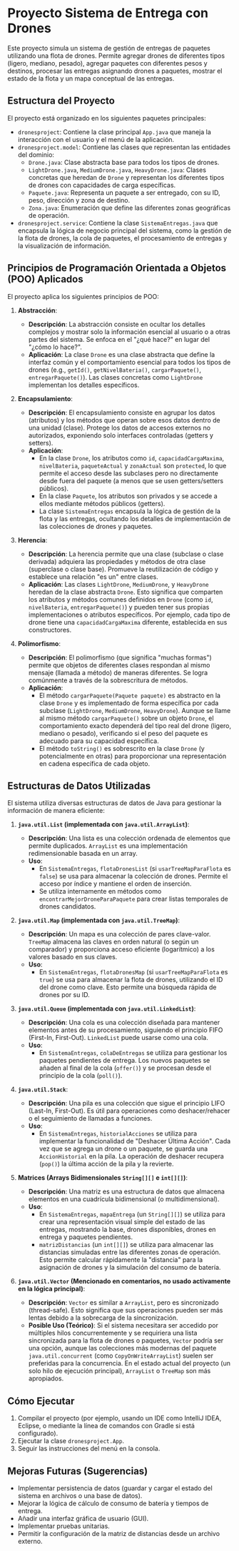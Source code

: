 # Proyecto Sistema de Entrega con Drones

Este proyecto simula un sistema de gestión de entregas de paquetes utilizando una flota de drones. Permite agregar drones de diferentes tipos (ligero, mediano, pesado), agregar paquetes con diferentes pesos y destinos, procesar las entregas asignando drones a paquetes, mostrar el estado de la flota y un mapa conceptual de las entregas.

## Estructura del Proyecto

El proyecto está organizado en los siguientes paquetes principales:

-   `dronesproject`: Contiene la clase principal `App.java` que maneja la interacción con el usuario y el menú de la aplicación.
-   `dronesproject.model`: Contiene las clases que representan las entidades del dominio:
    -   `Drone.java`: Clase abstracta base para todos los tipos de drones.
    -   `LightDrone.java`, `MediumDrone.java`, `HeavyDrone.java`: Clases concretas que heredan de `Drone` y representan los diferentes tipos de drones con capacidades de carga específicas.
    -   `Paquete.java`: Representa un paquete a ser entregado, con su ID, peso, dirección y zona de destino.
    -   `Zona.java`: Enumeración que define las diferentes zonas geográficas de operación.
-   `dronesproject.service`: Contiene la clase `SistemaEntregas.java` que encapsula la lógica de negocio principal del sistema, como la gestión de la flota de drones, la cola de paquetes, el procesamiento de entregas y la visualización de información.

## Principios de Programación Orientada a Objetos (POO) Aplicados

El proyecto aplica los siguientes principios de POO:

1.  **Abstracción**:
    *   **Descripción**: La abstracción consiste en ocultar los detalles complejos y mostrar solo la información esencial al usuario o a otras partes del sistema. Se enfoca en el "¿qué hace?" en lugar del "¿cómo lo hace?".
    *   **Aplicación**: La clase `Drone` es una clase abstracta que define la interfaz común y el comportamiento esencial para todos los tipos de drones (e.g., `getId()`, `getNivelBateria()`, `cargarPaquete()`, `entregarPaquete()`). Las clases concretas como `LightDrone` implementan los detalles específicos.

2.  **Encapsulamiento**:
    *   **Descripción**: El encapsulamiento consiste en agrupar los datos (atributos) y los métodos que operan sobre esos datos dentro de una unidad (clase). Protege los datos de accesos externos no autorizados, exponiendo solo interfaces controladas (getters y setters).
    *   **Aplicación**:
        *   En la clase `Drone`, los atributos como `id`, `capacidadCargaMaxima`, `nivelBateria`, `paqueteActual` y `zonaActual` son `protected`, lo que permite el acceso desde las subclases pero no directamente desde fuera del paquete (a menos que se usen getters/setters públicos).
        *   En la clase `Paquete`, los atributos son privados y se accede a ellos mediante métodos públicos (getters).
        *   La clase `SistemaEntregas` encapsula la lógica de gestión de la flota y las entregas, ocultando los detalles de implementación de las colecciones de drones y paquetes.

3.  **Herencia**:
    *   **Descripción**: La herencia permite que una clase (subclase o clase derivada) adquiera las propiedades y métodos de otra clase (superclase o clase base). Promueve la reutilización de código y establece una relación "es un" entre clases.
    *   **Aplicación**: Las clases `LightDrone`, `MediumDrone`, y `HeavyDrone` heredan de la clase abstracta `Drone`. Esto significa que comparten los atributos y métodos comunes definidos en `Drone` (como `id`, `nivelBateria`, `entregarPaquete()`) y pueden tener sus propias implementaciones o atributos específicos. Por ejemplo, cada tipo de drone tiene una `capacidadCargaMaxima` diferente, establecida en sus constructores.

4.  **Polimorfismo**:
    *   **Descripción**: El polimorfismo (que significa "muchas formas") permite que objetos de diferentes clases respondan al mismo mensaje (llamada a método) de maneras diferentes. Se logra comúnmente a través de la sobrescritura de métodos.
    *   **Aplicación**:
        *   El método `cargarPaquete(Paquete paquete)` es abstracto en la clase `Drone` y es implementado de forma específica por cada subclase (`LightDrone`, `MediumDrone`, `HeavyDrone`). Aunque se llame al mismo método `cargarPaquete()` sobre un objeto `Drone`, el comportamiento exacto dependerá del tipo real del drone (ligero, mediano o pesado), verificando si el peso del paquete es adecuado para su capacidad específica.
        *   El método `toString()` es sobrescrito en la clase `Drone` (y potencialmente en otras) para proporcionar una representación en cadena específica de cada objeto.

## Estructuras de Datos Utilizadas

El sistema utiliza diversas estructuras de datos de Java para gestionar la información de manera eficiente:

1.  **`java.util.List` (implementada con `java.util.ArrayList`)**:
    *   **Descripción**: Una lista es una colección ordenada de elementos que permite duplicados. `ArrayList` es una implementación redimensionable basada en un array.
    *   **Uso**:
        *   En `SistemaEntregas`, `flotaDronesList` (si `usarTreeMapParaFlota` es `false`) se usa para almacenar la colección de drones. Permite el acceso por índice y mantiene el orden de inserción.
        *   Se utiliza internamente en métodos como `encontrarMejorDroneParaPaquete` para crear listas temporales de drones candidatos.

2.  **`java.util.Map` (implementada con `java.util.TreeMap`)**:
    *   **Descripción**: Un mapa es una colección de pares clave-valor. `TreeMap` almacena las claves en orden natural (o según un comparador) y proporciona acceso eficiente (logarítmico) a los valores basado en sus claves.
    *   **Uso**:
        *   En `SistemaEntregas`, `flotaDronesMap` (si `usarTreeMapParaFlota` es `true`) se usa para almacenar la flota de drones, utilizando el ID del drone como clave. Esto permite una búsqueda rápida de drones por su ID.

3.  **`java.util.Queue` (implementada con `java.util.LinkedList`)**:
    *   **Descripción**: Una cola es una colección diseñada para mantener elementos antes de su procesamiento, siguiendo el principio FIFO (First-In, First-Out). `LinkedList` puede usarse como una cola.
    *   **Uso**:
        *   En `SistemaEntregas`, `colaDeEntregas` se utiliza para gestionar los paquetes pendientes de entrega. Los nuevos paquetes se añaden al final de la cola (`offer()`) y se procesan desde el principio de la cola (`poll()`).

4.  **`java.util.Stack`**:
    *   **Descripción**: Una pila es una colección que sigue el principio LIFO (Last-In, First-Out). Es útil para operaciones como deshacer/rehacer o el seguimiento de llamadas a funciones.
    *   **Uso**:
        *   En `SistemaEntregas`, `historialAcciones` se utiliza para implementar la funcionalidad de "Deshacer Última Acción". Cada vez que se agrega un drone o un paquete, se guarda una `AccionHistorial` en la pila. La operación de deshacer recupera (`pop()`) la última acción de la pila y la revierte.

5.  **Matrices (Arrays Bidimensionales `String[][]` e `int[][]`)**:
    *   **Descripción**: Una matriz es una estructura de datos que almacena elementos en una cuadrícula bidimensional (o multidimensional).
    *   **Uso**:
        *   En `SistemaEntregas`, `mapaEntrega` (un `String[][]`) se utiliza para crear una representación visual simple del estado de las entregas, mostrando la base, drones disponibles, drones en entrega y paquetes pendientes.
        *   `matrizDistancias` (un `int[][]`) se utiliza para almacenar las distancias simuladas entre las diferentes zonas de operación. Esto permite calcular rápidamente la "distancia" para la asignación de drones y la simulación del consumo de batería.

6.  **`java.util.Vector` (Mencionado en comentarios, no usado activamente en la lógica principal)**:
    *   **Descripción**: `Vector` es similar a `ArrayList`, pero es sincronizado (thread-safe). Esto significa que sus operaciones pueden ser más lentas debido a la sobrecarga de la sincronización.
    *   **Posible Uso (Teórico)**: Si el sistema necesitara ser accedido por múltiples hilos concurrentemente y se requiriera una lista sincronizada para la flota de drones o paquetes, `Vector` podría ser una opción, aunque las colecciones más modernas del paquete `java.util.concurrent` (como `CopyOnWriteArrayList`) suelen ser preferidas para la concurrencia. En el estado actual del proyecto (un solo hilo de ejecución principal), `ArrayList` o `TreeMap` son más apropiados.

## Cómo Ejecutar

1.  Compilar el proyecto (por ejemplo, usando un IDE como IntelliJ IDEA, Eclipse, o mediante la línea de comandos con Gradle si está configurado).
2.  Ejecutar la clase `dronesproject.App`.
3.  Seguir las instrucciones del menú en la consola.

## Mejoras Futuras (Sugerencias)

*   Implementar persistencia de datos (guardar y cargar el estado del sistema en archivos o una base de datos).
*   Mejorar la lógica de cálculo de consumo de batería y tiempos de entrega.
*   Añadir una interfaz gráfica de usuario (GUI).
*   Implementar pruebas unitarias.
*   Permitir la configuración de la matriz de distancias desde un archivo externo.